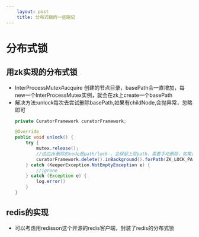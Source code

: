 ```yaml
---
    layout: post
    title: 分布式锁的一些随记
---
```


# 分布式锁
## 用zk实现的分布式锁
- InterProcessMutex#acquire 创建的节点目录，basePath会一直增加，每new一个InterProcessMutex实例，就会在zk上create一个basePath
- 解决方法:unlock每次去尝试删除basePath,如果有childNode,会抛异常，忽略即可
    ```java
    private CuratorFramework curatorFramework;

    @Override
    public void unlock() {
        try {
            mutex.release();
            //这边zk删除的node是path/lock-，会保留上层path，需要手动删除，如果此时其下存在子节点，不会删除
            curatorFramework.delete().inBackground().forPath(ZK_LOCK_PATH + key);
        } catch (KeeperException.NotEmptyException e) {
            //igrone
        } catch (Exception e) {
            log.error()
        }
    }
    
    ```


## redis的实现
- 可以考虑用redisson这个开源的redis客户端，封装了redis的分布式锁



